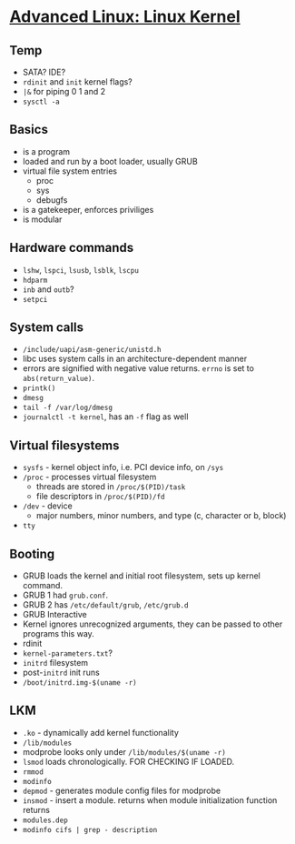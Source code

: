 # [Advanced Linux: Linux Kernel](https://www.linkedin.com/learning/advanced-linux-the-linux-kernel-2)

## Temp

* SATA? IDE?
* `rdinit` and `init` kernel flags?
* `|&` for piping 0 1 and 2
* `sysctl -a`

## Basics

* is a program
* loaded and run by a boot loader, usually GRUB
* virtual file system entries
    * proc
    * sys
    * debugfs
* is a gatekeeper, enforces priviliges
* is modular

## Hardware commands

* `lshw`, `lspci`, `lsusb`, `lsblk`, `lscpu`
* `hdparm`
* `inb` and `outb`?
* `setpci`

## System calls

* `/include/uapi/asm-generic/unistd.h`
* libc uses system calls in an architecture-dependent manner
* errors are signified with negative value returns. `errno` is set to
  `abs(return_value)`.
* `printk()`
* `dmesg`
* `tail -f /var/log/dmesg`
* `journalctl -t kernel`, has an `-f` flag as well

## Virtual filesystems

* `sysfs` - kernel object info, i.e. PCI device info, on `/sys`
* `/proc` - processes virtual filesystem
	* threads are stored in `/proc/$(PID)/task`
	* file descriptors in `/proc/$(PID)/fd`
* `/dev` - device
	* major numbers, minor numbers, and type (c, character or b, block)
* `tty`

## Booting

* GRUB loads the kernel and initial root filesystem, sets up kernel command.
* GRUB 1 had `grub.conf`.
* GRUB 2 has `/etc/default/grub`, `/etc/grub.d`
* GRUB Interactive
* Kernel ignores unrecognized arguments, they can be passed to other programs
this way.
* rdinit
* `kernel-parameters.txt`?
* `initrd` filesystem
* post-`initrd` init runs
* `/boot/initrd.img-$(uname -r)`

## LKM

* `.ko` - dynamically add kernel functionality
* `/lib/modules`
* modprobe looks only under `/lib/modules/$(uname -r)`
* `lsmod` loads chronologically. FOR CHECKING IF LOADED.
* `rmmod`
* `modinfo`
* `depmod` - generates module config files for modprobe
* `insmod` - insert a module. returns when module initialization function
returns
* `modules.dep`
* `modinfo cifs | grep - description`

